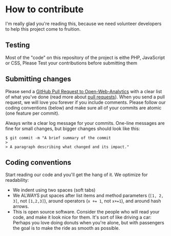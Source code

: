 # How to contribute

I'm really glad you're reading this, because we need volunteer developers to help this project come to fruition.

## Testing

Most of the "code" on this repository of the project is eithe PHP, JavaScript or CSS, Please Test your contributions before submitting them

## Submitting changes

Please send a [GitHub Pull Request to Open-Web-Analytics](https://github.com/padams/Open-Web-Analytics/pull/new/master) with a 
clear list of what you've done (read more about [pull requests](http://help.github.com/pull-requests/)). 
When you send a pull request, we will love you forever if you include comments. 
Please follow our coding conventions (below) and make sure all of your commits are atomic (one feature per commit).

Always write a clear log message for your commits. One-line messages are fine for small changes, but bigger changes should look like this:

    $ git commit -m "A brief summary of the commit
    > 
    > A paragraph describing what changed and its impact."

## Coding conventions

Start reading our code and you'll get the hang of it. We optimize for readability:

  * We indent using two spaces (soft tabs)
  * We ALWAYS put spaces after list items and method parameters (`[1, 2, 3]`, not `[1,2,3]`), around operators (`x += 1`, not `x+=1`), and around hash arrows.
  * This is open source software. Consider the people who will read your code, and make it look nice for them. It's sort of like driving a car: Perhaps you love doing donuts when you're alone, but with passengers the goal is to make the ride as smooth as possible.
  


